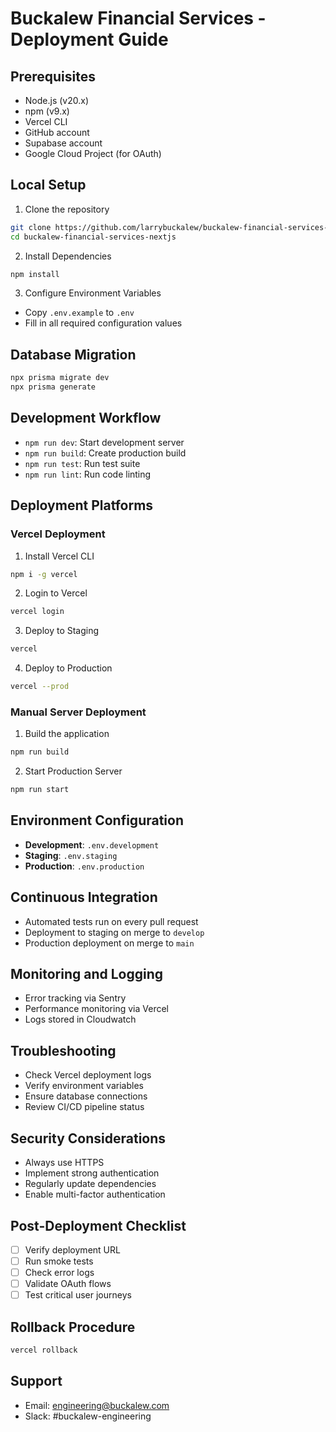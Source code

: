 # Buckalew Financial Services - Deployment Guide

## Prerequisites
- Node.js (v20.x)
- npm (v9.x)
- Vercel CLI
- GitHub account
- Supabase account
- Google Cloud Project (for OAuth)

## Local Setup
1. Clone the repository
```bash
git clone https://github.com/larrybuckalew/buckalew-financial-services-nextjs.git
cd buckalew-financial-services-nextjs
```

2. Install Dependencies
```bash
npm install
```

3. Configure Environment Variables
- Copy `.env.example` to `.env`
- Fill in all required configuration values

## Database Migration
```bash
npx prisma migrate dev
npx prisma generate
```

## Development Workflow
- `npm run dev`: Start development server
- `npm run build`: Create production build
- `npm run test`: Run test suite
- `npm run lint`: Run code linting

## Deployment Platforms

### Vercel Deployment
1. Install Vercel CLI
```bash
npm i -g vercel
```

2. Login to Vercel
```bash
vercel login
```

3. Deploy to Staging
```bash
vercel
```

4. Deploy to Production
```bash
vercel --prod
```

### Manual Server Deployment
1. Build the application
```bash
npm run build
```

2. Start Production Server
```bash
npm run start
```

## Environment Configuration
- **Development**: `.env.development`
- **Staging**: `.env.staging`
- **Production**: `.env.production`

## Continuous Integration
- Automated tests run on every pull request
- Deployment to staging on merge to `develop`
- Production deployment on merge to `main`

## Monitoring and Logging
- Error tracking via Sentry
- Performance monitoring via Vercel
- Logs stored in Cloudwatch

## Troubleshooting
- Check Vercel deployment logs
- Verify environment variables
- Ensure database connections
- Review CI/CD pipeline status

## Security Considerations
- Always use HTTPS
- Implement strong authentication
- Regularly update dependencies
- Enable multi-factor authentication

## Post-Deployment Checklist
- [ ] Verify deployment URL
- [ ] Run smoke tests
- [ ] Check error logs
- [ ] Validate OAuth flows
- [ ] Test critical user journeys

## Rollback Procedure
```bash
vercel rollback
```

## Support
- Email: engineering@buckalew.com
- Slack: #buckalew-engineering
